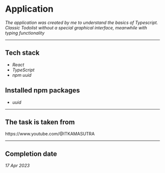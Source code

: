 <h1>Application</h1>
<p>
    <i>The application was created by me to understand the basics of Typescript. Classic Todolist without a special graphical interface, meanwhile with typing functionality</i>
</p>
<hr>
<div>
    <h2>Tech stack</h2>
            <ul>
                <li><i>React</i></li>
                <li><i>TypeScript</i></li>
                <li><i>npm uuid</i></li>
            </ul>
            <h2>Installed npm packages</h2>
            <ul>
                <li><i>uuid</i></li>
            </ul>
            <hr>
            <h2>The task is taken from</h2>
            https://www.youtube.com/@ITKAMASUTRA
</div>
      <hr>
      <h2>Completion date</h2>
      <i>17 Apr 2023</i>
</div>
